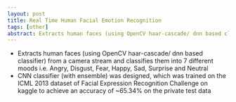 ```yaml
---
layout: post
title: Real Time Human Facial Emotion Recognition
tags: [other]
abstract: Extracts human faces (using OpenCV haar-cascade/ dnn based classifier) from a camera stream and classifies them into 7 different moods i.e. Angry, Disgust, Fear, Happy, Sad, Surprise and Neutral.
---
```

- Extracts human faces (using OpenCV haar-cascade/ dnn based classifier) from a camera stream and
classifies them into 7 different moods i.e. Angry, Disgust, Fear, Happy, Sad, Surprise and Neutral
- CNN classifier (with ensemble) was designed, which was trained on the ICML 2013 dataset of Facial
Expression Recognition Challenge on kaggle to achieve an accuracy of ~65.34% on the private test data
